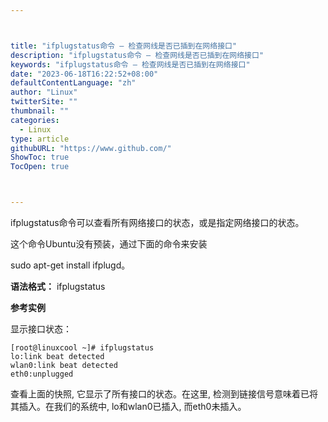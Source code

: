 ```yaml
---



title: "ifplugstatus命令 – 检查网线是否已插到在网络接口"
description: "ifplugstatus命令 – 检查网线是否已插到在网络接口"
keywords: "ifplugstatus命令 – 检查网线是否已插到在网络接口"
date: "2023-06-18T16:22:52+08:00"
defaultContentLanguage: "zh"
author: "Linux"
twitterSite: ""
thumbnail: ""
categories:
  - Linux
type: article
githubURL: "https://www.github.com/"
ShowToc: true
TocOpen: true



---
```


ifplugstatus命令可以查看所有网络接口的状态，或是指定网络接口的状态。

这个命令Ubuntu没有预装，通过下面的命令来安装

sudo apt-get install ifplugd。

**语法格式：** ifplugstatus

**参考实例**

显示接口状态：

```
[root@linuxcool ~]# ifplugstatus
lo:link beat detected
wlan0:link beat detected
eth0:unplugged
```

查看上面的快照, 它显示了所有接口的状态。在这里, 检测到链接信号意味着已将其插入。在我们的系统中, lo和wlan0已插入, 而eth0未插入。